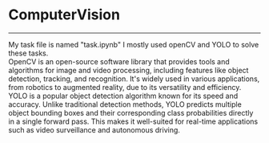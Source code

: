# ComputerVision
***
My task file is named "task.ipynb"
I mostly used openCV and YOLO to solve these tasks.  
  OpenCV is an open-source software library that provides tools and algorithms for image and video processing, including features like object detection, tracking, and recognition. It's widely used in various applications, from robotics to augmented reality, due to its versatility and efficiency.
    YOLO is a popular object detection algorithm known for its speed and accuracy. Unlike traditional detection methods, YOLO predicts multiple object bounding boxes and their corresponding class probabilities directly in a single forward pass. This makes it well-suited for real-time applications such as video surveillance and autonomous driving.